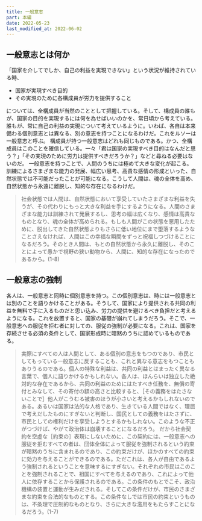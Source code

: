 ```yaml
---
title: 一般意志
part: 本編
date: 2022-05-23
last_modified_at: 2022-06-02
---
```


## 一般意志とは何か

「国家を介してでしか、自己の利益を実現できない」という状況が維持されている時、

- 国家が実現すべき目的
- その実現のために各構成員が労力を提供すること

については、全構成員が当然のこととして把握している。そして、構成員の誰もが、国家の目的を実現するには何を為せばいいのかを、常日頃から考えている。誰もが、常に自己の利益の実現について考えているように。いわば、各自は本来備わる個別意志とは異なる、別の意志を持つことになるわけだ。これをルソーは一般意志と呼ぶ。
構成員が持つ一般意志はどれも同じものである。かつ、全構成員はこのことを確信している。一々「君は国家の実現すべき目的はなんだと思う？」「その実現のために労力は提供すべきだろうか？」などと尋ねる必要はないのだ。
一般意志を持つことで、人間のうちには極めて大きな変化が起こる。訓練によるさまざまな能力の発展、幅広い思考、高貴な感情の形成といった、自然状態では不可能だったことが可能になる。こうして人間は、魂の全体を高め、自然状態から永遠に離脱し、知的な存在になるわけだ。

>社会状態では人間は、自然状態において享受していたさまざまな利益を失うが、その代わりにもっと大きな利益を手にするようになる。人間のさまざまな能力は訓練されて発展するし、思考の幅は広くなり、感情は高貴なものとなり、魂の全体が高められる。もしも人間がこの状態を悪用したために、脱出してきた自然状態よりもさらに低い地位にまで堕落するようなことさえなければ、人間はこの幸福な瞬間をずっと祝福しつづけることになるだろう。そのとき人間は、もとの自然状態から永久に離脱し、そのことによって愚かで視野の狭い動物から、人間に、知的な存在になったのであるから。(1-8)

## 一般意志の強制

各人は、一般意志と同時に個別意志を持つ。この個別意志は、時には一般意志とは別のことを語りかけることがある。そうして、国家により提供される共同の利益を無料で手に入るものだと思い込み、労力の提供を避けるべき負担だと考えるようになる。これを放置すると、国家の基礎が崩れてしまうだろう。そこで、一般意志への服従を拒む者に対しての、服従の強制が必要になる。これは、国家を存続させる必須の条件として、国家形成時に暗黙のうちに認めているものである。

>実際にすべての人は人間として、ある個別の意志をもつのであり、市民としてもっている一般意志に反することも、これと異なる意志をもつこともありうるのである。個人の特殊な利益は、共同の利益とはまったく異なる言葉で、個人に語りかけるかもしれない。各人は、ほんらいは独立した絶対的な存在であるから、共同の利益のためにはたすべき任務を、無償の寄付とみなして、その寄付の額の高さと比較すると、［その義務をはたさないことで］他人がこうむる被害のほうが小さいと考えるかもしれないのである。あるいは国家は法的な人格であり、生きている人間ではなく、理屈で考えだしたものにすぎないと判断し、国民としての義務をはたさずに、市民としての権利だけを享受しようとするかもしれない。このような不正がつづけば、やがて政治体は崩壊することになるだろう。
>だから社会契約を空虚な［約束の］表現にしないために、この契約には、一般意志への服従を拒むすべての者は、団体全体によって服従を強制されるという約束が暗黙のうちに含まれるのであり、この約束だけが、ほかのすべての約束に効力を与えることができるのである。ただこれは、各人が自由であるよう強制されるということを意味するにすぎない。それぞれの市民はこのことを強制されることで、祖国にすべてを与えるのであり、これによって他人に依存することから保護されるのである。この条件のもとでこそ、政治機構の装置と運動が生みだされる。そしてこの条件だけが、市民のさまざまな約束を合法的なものとする。この条件なしでは市民の約束というものは、不条理で圧制的なものとなり、さらに大きな濫用をもたらすことになるだろう。(1-7)
